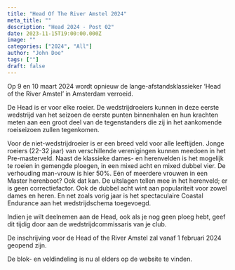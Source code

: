 ```yaml
---
title: "Head Of The River Amstel 2024"
meta_title: ""
description: "Head 2024 - Post 02"
date: 2023-11-15T19:00:00.000Z
image: ""
categories: ["2024", "All"]
author: "John Doe"
tags: [""]
draft: false
---
```

Op 9 en 10 maart 2024 wordt opnieuw de lange-afstandsklassieker ‘Head of the River Amstel’ in Amsterdam verroeid. 

De Head is er voor elke roeier.  De wedstrijdroeiers kunnen in deze eerste wedstrijd van het seizoen de eerste punten binnenhalen en hun krachten meten aan een groot deel van de tegenstanders die zij in het aankomende roeiseizoen zullen tegenkomen.

Voor de niet-wedstrijdroeier is er een breed veld voor alle leeftijden. Jonge roeiers (22-32 jaar) van verschillende verenigingen kunnen meedoen in het Pre-masterveld. Naast de klassieke dames-  en herenvelden is het mogelijk te roeien in gemengde ploegen, in een mixed acht en mixed dubbel vier. De verhouding man-vrouw is hier 50%.
Eén of meerdere vrouwen in een Master herenboot? Ook dat kan. De uitslagen tellen mee in het herenveld; er is geen correctiefactor. Ook de dubbel acht wint aan populariteit voor zowel dames en heren. En net zoals vorig jaar is het spectaculaire Coastal Endurance aan het wedstrijdschema toegevoegd.

Indien je wilt deelnemen aan de Head, ook als  je nog geen ploeg hebt, geef dit tijdig door aan de wedstrijdcommissaris van je club.

De inschrijving voor de Head of the River Amstel zal vanaf 1 februari 2024 geopend zijn. 

De blok- en veldindeling is nu al elders op de website te vinden.